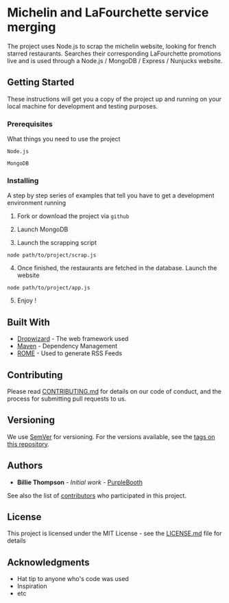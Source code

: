 # Michelin and LaFourchette service merging

The project uses Node.js to scrap the michelin website, looking for french starred restaurants. Searches their corresponding LaFourchette promotions live and is used through a Node.js / MongoDB / Express / Nunjucks website.

## Getting Started

These instructions will get you a copy of the project up and running on your local machine for development and testing purposes. 

### Prerequisites

What things you need to use the project

```
Node.js
```
```
MongoDB
```

### Installing

A step by step series of examples that tell you have to get a development environment running

1) Fork or download the project via `github`

2) Launch MongoDB

3) Launch the scrapping script

```
node path/to/project/scrap.js
```

4) Once finished, the restaurants are fetched in the database. Launch the website

```
node path/to/project/app.js
```

5) Enjoy !

## Built With

* [Dropwizard](http://www.dropwizard.io/1.0.2/docs/) - The web framework used
* [Maven](https://maven.apache.org/) - Dependency Management
* [ROME](https://rometools.github.io/rome/) - Used to generate RSS Feeds

## Contributing

Please read [CONTRIBUTING.md](https://gist.github.com/PurpleBooth/b24679402957c63ec426) for details on our code of conduct, and the process for submitting pull requests to us.

## Versioning

We use [SemVer](http://semver.org/) for versioning. For the versions available, see the [tags on this repository](https://github.com/your/project/tags). 

## Authors

* **Billie Thompson** - *Initial work* - [PurpleBooth](https://github.com/PurpleBooth)

See also the list of [contributors](https://github.com/your/project/contributors) who participated in this project.

## License

This project is licensed under the MIT License - see the [LICENSE.md](LICENSE.md) file for details

## Acknowledgments

* Hat tip to anyone who's code was used
* Inspiration
* etc
